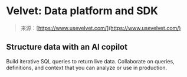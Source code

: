 <!--yml
category: 未分类
date: 2024-05-29 13:24:47
-->

# Velvet: Data platform and SDK

> 来源：[https://www.usevelvet.com/](https://www.usevelvet.com/)

## Structure data with an AI copilot

Build iterative SQL queries to return live data. Collaborate on queries, definitions, and context that you can analyze or use in production.